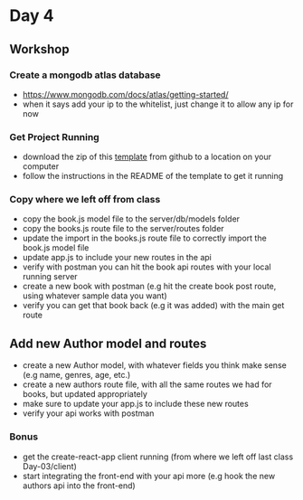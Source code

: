 # Day 4

## Workshop

### Create a mongodb atlas database

- https://www.mongodb.com/docs/atlas/getting-started/
- when it says add your ip to the whitelist, just change it to allow any ip for now

### Get Project Running

- download the zip of this [template](https://github.com/okcoders/express-starter-template) from github to a location on your computer
- follow the instructions in the README of the template to get it running

### Copy where we left off from class

- copy the book.js model file to the server/db/models folder
- copy the books.js route file to the server/routes folder
- update the import in the books.js route file to correctly import the book.js model file
- update app.js to include your new routes in the api
- verify with postman you can hit the book api routes with your local running server
- create a new book with postman (e.g hit the create book post route, using whatever sample data you want)
- verify you can get that book back (e.g it was added) with the main get route

## Add new Author model and routes

- create a new Author model, with whatever fields you think make sense (e.g name, genres, age, etc.)
- create a new authors route file, with all the same routes we had for books, but updated appropriately
- make sure to update your app.js to include these new routes
- verify your api works with postman

### Bonus

- get the create-react-app client running (from where we left off last class Day-03/client)
- start integrating the front-end with your api more (e.g hook the new authors api into the front-end)
